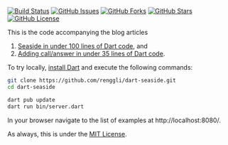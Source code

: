 [![Build Status](https://github.com/renggli/dart-seaside/actions/workflows/dart.yml/badge.svg?branch=main)](https://github.com/renggli/dart-seaside/actions/workflows/dart.yml)
[![GitHub Issues](https://img.shields.io/github/issues/renggli/dart-seaside.svg)](https://github.com/renggli/dart-seaside/issues)
[![GitHub Forks](https://img.shields.io/github/forks/renggli/dart-seaside.svg)](https://github.com/renggli/dart-seaside/network)
[![GitHub Stars](https://img.shields.io/github/stars/renggli/dart-seaside.svg)](https://github.com/renggli/dart-seaside/stargazers)
[![GitHub License](https://img.shields.io/badge/license-MIT-blue.svg)](https://raw.githubusercontent.com/renggli/dart-seaside/main/LICENSE)

This is the code accompanying the blog articles

1. [Seaside in under 100 lines of Dart code](https://www.lukas-renggli.ch/blog/seaside-dart), and
2. [Adding call/answer in under 35 lines of Dart code](https://www.lukas-renggli.ch/blog/call-answer-dart).

To try locally, [install Dart](https://dart.dev/) and execute the following commands:

```bash
git clone https://github.com/renggli/dart-seaside.git
cd dart-seaside

dart pub update
dart run bin/server.dart
```

In your browser navigate to the list of examples at http://localhost:8080/.

As always, this is under the [MIT License](https://raw.githubusercontent.com/renggli/dart-seaside/master/LICENSE).

